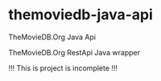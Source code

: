 # themoviedb-java-api
TheMovieDB.Org Java Api

TheMovieDB.Org RestApi Java wrapper

!!! This is project is incomplete !!!
